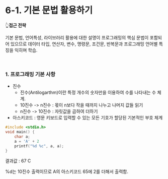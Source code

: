 # 6-1. 기본 문법 활용하기

👆**접근 전략**

기본 문법, 언어특성, 라이브러리 활용에 대한 설명이 프로그래밍의 핵심 문법이 포함되어 있으므로 데이터 타입, 연산자, 변수, 명령문, 조건문, 반복문과 프로그래밍 언어별 특징을 익히며 학습.

<br>

### 1. 프로그래밍 기본 사항

- 진수
    - 진수(Antilogarthm)이란 특정 개수의 숫자만을 이용하여 수를 나타내는 수 체계.
    - 10진수 -> n진수 : 몫이 n보다 작을 때까지 나누고 나머지 값들 읽기
    - n진수 -> 10진수 : 자릿값을 곱하여 더하기
- 아스키코드 : 영문 키보드로 입력할 수 있는 모든 기호가 할당된 기본적인 부호 체계

```c
#include <stdio.h>
void main() {
	char a;
	a = 'A' + 2
	printf("%d %c", a, a);
}  
```

결과값 : 67 C

%d는 10진수 출력이므로 A의 아스키코드 65에 2를 더해서 출력함.

<br>
<br>